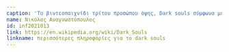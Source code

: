 ```yaml
---
caption: 'Το βιντεοπαιχνίδι τρίτου προσώπου όψης, Dark souls σύμφωνα με την ιστοσελίδα gamesradar και τα βραβεία golden joystick το 2014 χαρακτηρίστηκε ως ένα από τα καλύτερα και πιο διασκεδαστικά βιντεοπαιχνίδια όλων των εποχών λόγο του πολύ υψηλού επιπέδου δυσκολίας του. Πιο συγκεκριμένα, αυτό που ξεχωρίζει το Dark souls από τα άλλα βιντεοπαιχνίδια είναι το γεγονός ότι δε προσφέρει στους χρήστες του, την επιλογή να αλλάξουν το επίπεδο της δυσκολίας, αλλά είναι αναγκασμένοι όλοι οι χρήστες του να παίξουν από την αρχή στο ίδιο επίπεδο.'
name: Νικόλας Αναγνωστόπουλος
id: inf2021013
link: https://en.wikipedia.org/wiki/Dark_Souls
linkname: περισσότερες πληροφορίες για το dark souls
---
```


